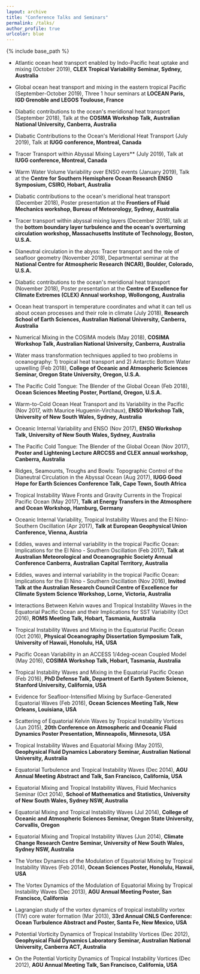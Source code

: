 ```yaml
---
layout: archive
title: "Conference Talks and Seminars"
permalink: /talks/
author_profile: true
urlcolor: blue
---
```


{% include base_path %}

* Atlantic ocean heat transport enabled by Indo-Pacific heat uptake
  and mixing (October 2019), **CLEX Tropical Variability Seminar,
  Sydney, Australia**

* Global ocean heat transport and mixing in the eastern tropical
  Pacific (September-October 2019), Three 1 hour seminars at **LOCEAN
  Paris, IGD Grenoble and LEGOS Toulouse, France**

* Diabatic contributions to the ocean's meridional heat transport
  (September 2018), Talk at the **COSIMA Workshop Talk, Australian
  National University, Canberra, Australia**

* Diabatic Contributions to the Ocean's Meridional Heat Transport
  (July 2019), Talk at **IUGG conference, Montreal, Canada**

* Tracer Transport within Abyssal Mixing Layers** (July 2019), Talk at
  **IUGG conference, Montreal, Canada**

* Warm Water Volume Variability over ENSO events (January 2019), Talk
  at the **Centre for Southern Hemisphere Ocean Research ENSO
  Symposium, CSIRO, Hobart, Australia**

* Diabatic contributions to the ocean's meridional heat transport
  (December 2018), Poster presentation at the **Frontiers of Fluid
  Mechanics workshop, Bureau of Meteorology, Sydney, Australia**

* Tracer transport within abyssal mixing layers (December 2018), talk
  at the **bottom boundary layer turbulence and the ocean's overturning
  circulation workshop, Massachusetts Institute of Technology, Boston,
  U.S.A.**

* Dianeutral circulation in the abyss: Tracer transport and the role
  of seafloor geometry (November 2018), Departmental seminar at the
  **National Centre for Atmospheric Research (NCAR), Boulder, Colorado,
  U.S.A.**

* Diabatic contributions to the ocean's meridional heat transport
  (November 2018), Poster presentation at the **Centre of Excellence for
  Climate Extremes (CLEX) Annual workshop, Wollongong, Australia**

* Ocean heat transport in temperature coordinates and what it can tell
  us about ocean processes and their role in climate (July 2018),
  **Research School of Earth Sciences, Australian National University,
  Canberra, Australia**

* Numerical Mixing in the COSIMA models (May 2018), **COSIMA Workshop
  Talk, Australian National University, Canberra, Australia**
  
* Water mass transformation techniques applied to two problems in
  oceanography: 1) tropical heat transport and 2) Antarctic Bottom
  Water upwelling (Feb 2018), **College of Oceanic and Atmospheric
  Sciences Seminar, Oregon State University, Oregon, U.S.A.**
  
* The Pacific Cold Tongue: The Blender of the Global Ocean (Feb 2018),
  **Ocean Sciences Meeting Poster, Portland, Oregon, U.S.A.**
  
* Warm-to-Cold Ocean Heat Transport and its Variability in the Pacific
  (Nov 2017, with Maurice Huguenin-Virchaux), **ENSO Workshop Talk,
  University of New South Wales, Sydney, Australia**
  
* Oceanic Internal Variability and ENSO (Nov 2017), **ENSO Workshop
  Talk, University of New South Wales, Sydney, Australia**
  
* The Pacific Cold Tongue: The Blender of the Global Ocean (Nov 2017),
  **Poster and Lightening Lecture ARCCSS and CLEX annual workshop,
  Canberra, Australia**
  
* Ridges, Seamounts, Troughs and Bowls: Topographic Control of the
  Dianeutral Circulation in the Abyssal Ocean (Aug 2017), **IUGG Good
  Hope for Earth Sciences Conference Talk, Cape Town, South Africa**
  
* Tropical Instability Wave Fronts and Gravity Currents in the
  Tropical Pacific Ocean (May 2017), **Talk at Energy Transfers in the
  Atmosphere and Ocean Workshop, Hamburg, Germany**

* Oceanic Internal Variability, Tropical Instability Waves and the
  El Nino-Southern Oscillation (Apr 2017), **Talk at European
  Geophysical Union Conference, Vienna, Austria**
  
* Eddies, waves and internal variability in the tropical Pacific
  Ocean: Implications for the El Nino - Southern Oscillation (Feb
  2017), **Talk at Australian Meteorological and Oceanographic Society
  Annual Conference Canberra, Australian Capital Territory, Australia**

* Eddies, waves and internal variability in the tropical Pacific
  Ocean: Implications for the El Nino - Southern Oscillation (Nov
  2016), **Invited Talk at the Australian Research Council Centre of
  Excellence for Climate System Science Workshop, Lorne, Victoria,
  Australia**
  
* Interactions Between Kelvin waves and Tropical Instability Waves
  in the Equatorial Pacific Ocean and their Implications for SST
  Variability (Oct 2016), **ROMS Meeting Talk, Hobart, Tasmania,
  Australia**
  
* Tropical Instability Waves and Mixing in the Equatorial Pacific
  Ocean (Oct 2016), **Physical Oceanography Dissertation Symposium
  Talk, University of Hawaii, Honolulu, HA, USA**

* Pacific Ocean Variability in an ACCESS 1/4deg-ocean Coupled
  Model (May 2016), **COSIMA Workshop Talk, Hobart, Tasmania,
  Australia**
  
* Tropical Instability Waves and Mixing in the Equatorial Pacific
  Ocean (Feb 2016), **PhD Defense Talk, Department of Earth System
  Science, Stanford University, California, USA**
  
* Evidence for Seafloor-Intensified Mixing by Surface-Generated
  Equatorial Waves (Feb 2016), **Ocean Sciences Meeting Talk, New
  Orleans, Louisiana, USA**

* Scattering of Equatorial Kelvin Waves by Tropical Instability
  Vortices (Jun 2015), **20th Conference on Atmospheric and Oceanic
  Fluid Dynamics Poster Presentation, Minneapolis, Minnesota, USA**
  
* Tropical Instability Waves and Equatorial Mixing (May 2015),
  **Geophysical Fluid Dynamics Laboratory Seminar, Australian National
  University, Australia**
  
* Equatorial Turbulence and Tropical Instability Waves (Dec 2014),
  **AGU Annual Meeting Abstract and Talk, San Francisco, California,
  USA**
  
* Equatorial Mixing and Tropical Instability Waves, Fluid Mechanics
  Seminar (Oct 2014), **School of Mathematics and Statistics,
  University of New South Wales, Sydney NSW, Australia**
  
* Equatorial Mixing and Tropical Instability Waves (Jul 2014),
  **College of Oceanic and Atmospheric Sciences Seminar, Oregon State
  University, Corvallis, Oregon**
  
* Equatorial Mixing and Tropical Instability Waves (Jun 2014),
**Climate Change Research Centre Seminar, University of New South
Wales, Sydney NSW, Australia**
  
* The Vortex Dynamics of the Modulation of Equatorial Mixing by
  Tropical Instability Waves (Feb 2014), **Ocean Sciences Poster,
  Honolulu, Hawaii, USA**
  
* The Vortex Dynamics of the Modulation of Equatorial Mixing by
  Tropical Instability Waves (Dec 2013), **AGU Annual Meeting Poster,
  San Francisco, California**
  
* Lagrangian study of the vortex dynamics of tropical instability
  vortex (TIV) core water formation (Mar 2013), **33rd Annual CNLS
  Conference: Ocean Turbulence Abstract and Poster, Santa Fe, New
  Mexico, USA**
  
* Potential Vorticity Dynamics of Tropical Instability Vortices
  (Dec 2012), **Geophysical Fluid Dynamics Laboratory Seminar,
  Australian National University, Canberra ACT, Australia**
  
* On the Potential Vorticity Dynamics of Tropical Instability Vortices
  (Dec 2012), **AGU Annual Meeting Talk, San Francisco, California, USA**
  
